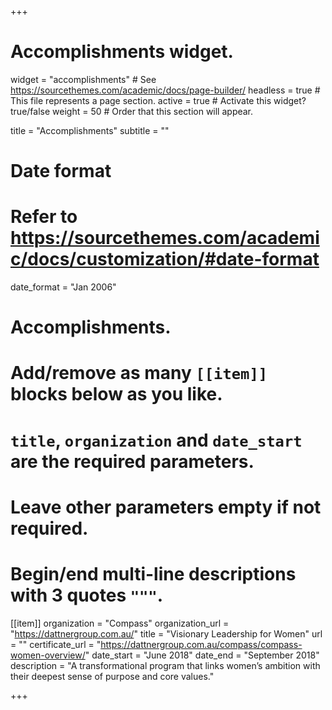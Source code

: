 +++
# Accomplishments widget.
widget = "accomplishments"  # See https://sourcethemes.com/academic/docs/page-builder/
headless = true  # This file represents a page section.
active = true  # Activate this widget? true/false
weight = 50  # Order that this section will appear.

title = "Accomplish&shy;ments"
subtitle = ""

# Date format
#   Refer to https://sourcethemes.com/academic/docs/customization/#date-format
date_format = "Jan 2006"

# Accomplishments.
#   Add/remove as many `[[item]]` blocks below as you like.
#   `title`, `organization` and `date_start` are the required parameters.
#   Leave other parameters empty if not required.
#   Begin/end multi-line descriptions with 3 quotes `"""`.

[[item]]
  organization = "Compass"
  organization_url = "https://dattnergroup.com.au/"
  title = "Visionary Leadership for Women"
  url = ""
  certificate_url = "https://dattnergroup.com.au/compass/compass-women-overview/"
  date_start = "June 2018"
  date_end = "September 2018"
  description = "A transformational program that links women’s ambition with their deepest sense of purpose and core values."

+++
